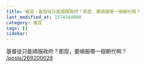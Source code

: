 ```yaml
---
title: 複習：基督徒只能順服政府？那麼，要順服哪一個朝代啊？
last_modified_at: 1574344800
category: 複習
tags: []
sidebar: 
---
```


<p>基督徒只能順服政府？那麼，要順服哪一個朝代啊？<br/>
<a href="/posts/269200028" target="_blank">/posts/269200028</a></p>
<p> </p>
